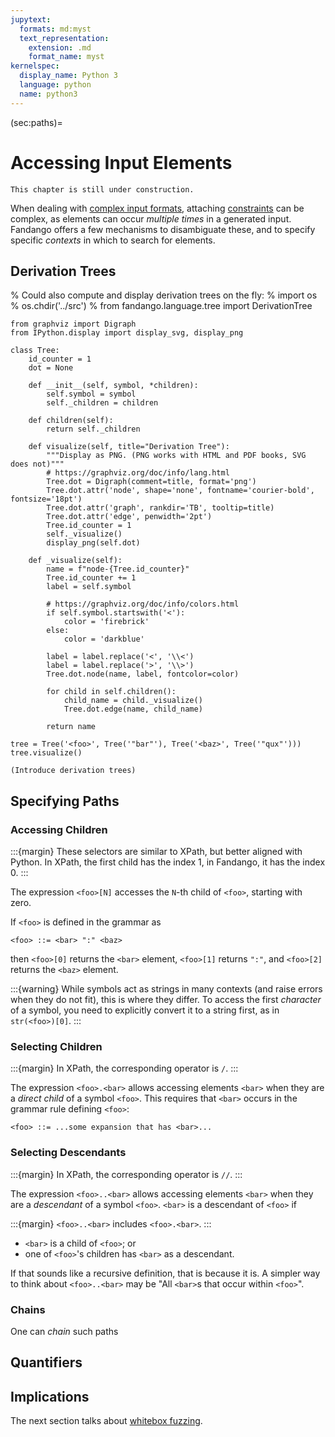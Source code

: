 ```yaml
---
jupytext:
  formats: md:myst
  text_representation:
    extension: .md
    format_name: myst
kernelspec:
  display_name: Python 3
  language: python
  name: python3
---
```


(sec:paths)=
# Accessing Input Elements

```{error}
This chapter is still under construction.
```

When dealing with [complex input formats](sec:recursive), attaching [constraints](sec:constraints) can be complex, as elements can occur _multiple times_ in a generated input.
Fandango offers a few mechanisms to disambiguate these, and to specify specific _contexts_ in which to search for elements.


## Derivation Trees

% Could also compute and display derivation trees on the fly:
% import os
% os.chdir('../src')
% from fandango.language.tree import DerivationTree


```{code-cell}
from graphviz import Digraph
from IPython.display import display_svg, display_png

class Tree:
    id_counter = 1
    dot = None

    def __init__(self, symbol, *children):
        self.symbol = symbol
        self._children = children

    def children(self):
        return self._children

    def visualize(self, title="Derivation Tree"):
        """Display as PNG. (PNG works with HTML and PDF books, SVG does not)"""
        # https://graphviz.org/doc/info/lang.html
        Tree.dot = Digraph(comment=title, format='png')
        Tree.dot.attr('node', shape='none', fontname='courier-bold', fontsize='18pt')
        Tree.dot.attr('graph', rankdir='TB', tooltip=title)
        Tree.dot.attr('edge', penwidth='2pt')
        Tree.id_counter = 1
        self._visualize()
        display_png(self.dot)

    def _visualize(self):
        name = f"node-{Tree.id_counter}"
        Tree.id_counter += 1
        label = self.symbol

        # https://graphviz.org/doc/info/colors.html
        if self.symbol.startswith('<'):
            color = 'firebrick'
        else:
            color = 'darkblue'

        label = label.replace('<', '\\<')
        label = label.replace('>', '\\>')
        Tree.dot.node(name, label, fontcolor=color)

        for child in self.children():
            child_name = child._visualize()
            Tree.dot.edge(name, child_name)

        return name
```

```{code-cell}
tree = Tree('<foo>', Tree('"bar"'), Tree('<baz>', Tree('"qux"')))
tree.visualize()
```

```{error}
(Introduce derivation trees)
```


## Specifying Paths

### Accessing Children

:::{margin}
These selectors are similar to XPath, but better aligned with Python.
In XPath, the first child has the index 1, in Fandango, it has the index 0.
:::

The expression `<foo>[N]` accesses the `N`-th child of `<foo>`, starting with zero.

If `<foo>` is defined in the grammar as
```
<foo> ::= <bar> ":" <baz>
```
then `<foo>[0]` returns the `<bar>` element, `<foo>[1]` returns `":"`, and `<foo>[2]` returns the `<baz>` element.

:::{warning}
While symbols act as strings in many contexts (and raise errors when they do not fit), this is where they differ.
To access the first _character_ of a symbol, you need to explicitly convert it to a string first, as in `str(<foo>)[0]`.
:::


### Selecting Children

:::{margin}
In XPath, the corresponding operator is `/`.
:::


The expression `<foo>.<bar>` allows accessing elements `<bar>` when they are a _direct child_ of a symbol `<foo>`.
This requires that `<bar>` occurs in the grammar rule defining `<foo>`:

```
<foo> ::= ...some expansion that has <bar>...
```

### Selecting Descendants

:::{margin}
In XPath, the corresponding operator is `//`.
:::

The expression `<foo>..<bar>` allows accessing elements `<bar>` when they are a _descendant_ of a symbol `<foo>`.
`<bar>` is a descendant of `<foo>` if

:::{margin}
`<foo>..<bar>` includes `<foo>.<bar>`.
:::

* `<bar>` is a child of `<foo>`; or
* one of `<foo>`'s children has `<bar>` as a descendant.

If that sounds like a recursive definition, that is because it is.
A simpler way to think about `<foo>..<bar>` may be "All `<bar>`s that occur within `<foo>`".


### Chains

One can _chain_ such paths


## Quantifiers


## Implications


The next section talks about [whitebox fuzzing](sec:whitebox).
